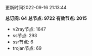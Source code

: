 更新时间2022-09-16 21:13:44

**总订阅: 64**
**总节点: 9722**
**有效节点: 2015**
- v2ray节点: 1647
- ss节点: 293
- ssr节点: 6
- trojan节点: 69
